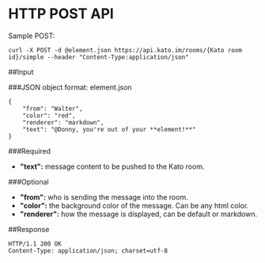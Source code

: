 HTTP POST API
=============

Sample POST:

    curl -X POST -d @element.json https://api.kato.im/rooms/{Kato room id}/simple --header "Content-Type:application/json"
    

##Input

###JSON object format:
element.json

    {
        "from": "Walter",
        "color": "red",
        "renderer": "markdown",
        "text": "@Donny, you're out of your **element!**"
    }

###Required
-  __"text":__ message content to be pushed to the Kato room.

###Optional
-  __"from":__ who is sending the message into the room.
-  __"color":__ the background color of the message. Can be any html color.
-  __"renderer":__ how the message is displayed, can be default or markdown.

##Response

    HTTP/1.1 200 OK
    Content-Type: application/json; charset=utf-8
